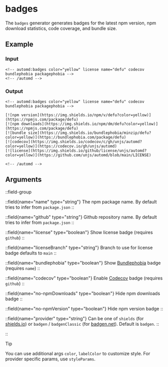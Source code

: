 # badges

The `badges` generator generates badges for the latest npm version, npm download statistics, code coverage, and bundle size.

## Example

<!-- automd:example generator=badges color=yellow license name=defu codecov bundlephobia packagephobia -->

### Input

    <!-- automd:badges color="yellow" license name="defu" codecov bundlephobia packagephobia -->
    <!-- /automd -->

### Output

    <!-- automd:badges color="yellow" license name="defu" codecov bundlephobia packagephobia -->

    [![npm version](https://img.shields.io/npm/v/defu?color=yellow)](https://npmjs.com/package/defu)
    [![npm downloads](https://img.shields.io/npm/dm/defu?color=yellow)](https://npmjs.com/package/defu)
    [![bundle size](https://img.shields.io/bundlephobia/minzip/defu?color=yellow)](https://bundlephobia.com/package/defu)
    [![codecov](https://img.shields.io/codecov/c/gh/unjs/automd?color=yellow)](https://codecov.io/gh/unjs/automd)
    [![license](https://img.shields.io/github/license/unjs/automd?color=yellow)](https://github.com/unjs/automd/blob/main/LICENSE)

    <!-- /automd -->

<!-- /automd -->

## Arguments

::field-group

::field{name="name" type="string"}
The npm package name. By default tries to infer from `package.json`
::

::field{name="github" type="string"}
Github repository name. By default tries to infer from `package.json`
::

::field{name="license" type="boolean"}
Show license badge (requires `github`)
::

::field{name="licenseBranch" type="string"}
Branch to use for license badge defaults to `main`
::

::field{name="bundlephobia" type="boolean"}
Show [Bundlephobia](https://bundlephobia.com/) badge (requires `name`)
::

::field{name="codecov" type="boolean"}
Enable [Codecov](https://codecov.io) badge (requires `github`)
::

::field{name="no-npmDownloads" type="boolean"}
Hide npm downloads badge
::

::field{name="no-npmVersion" type="boolean"}
Hide npm version badge
::

::field{name="provider" type="string"}
Can be one of `shields` (for [shields.io](https://shields.io/)) or `badgen` / `badgenClassic` (for [badgen.net](https://badgen.net/)). Default is `badgen`.
::

::

> [!TIP]
> You can use additional args `color`, `labelColor` to customize style. For provider specific params, use `styleParams`.
